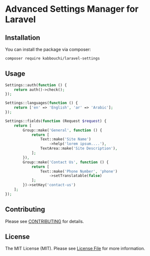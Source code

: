 # Advanced Settings Manager for Laravel

## Installation

You can install the package via composer:

```bash
composer require kabbouchi/laravel-settings
```

## Usage

``` php
Settings::auth(function () {
    return auth()->check();
});

Settings::languages(function () {
    return ['en' => 'English', 'ar' => 'Arabic'];
});

Settings::fields(function (Request $request) {
    return [
        Group::make('General', function () {
            return [
                Text::make('Site Name')
                    ->help('lorem ipsum....'),
                TextArea::make('Site Description'),
            ];
        }),
        Group::make('Contact Us', function () {
            return [
                Text::make('Phone Number', 'phone')
                    ->setTranslatable(false)
            ];
        })->setKey('contact-us')
    ];
});
```
## Contributing

Please see [CONTRIBUTING](CONTRIBUTING.md) for details.

## License

The MIT License (MIT). Please see [License File](LICENSE.md) for more information.
